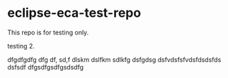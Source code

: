 # eclipse-eca-test-repo
This repo is for testing only.

testing 2.


dfgdfgdfg
 dfg df, sd,f dlskm dslfkm sdlkfg dsfgdsg
dsfvdsfsfvdsfdsdsfds
dsfsdf
dfgsdfgsdfgsdsdfg
